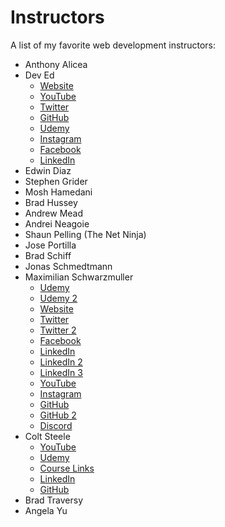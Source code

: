 # Instructors
A list of my favorite web development instructors:
- Anthony Alicea
- Dev Ed
  - [Website](https://developedbyed.com/)
  - [YouTube](https://www.youtube.com/c/dev_ed)
  - [Twitter](https://twitter.com/developedbyed)
  - [GitHub](https://github.com/developedbyed)
  - [Udemy](https://www.udemy.com/user/simo-edwin/)
  - [Instagram](https://www.instagram.com/developedbyed/)
  - [Facebook](https://www.facebook.com/simo.edwin/)
  - [LinkedIn](https://de.linkedin.com/in/simo-edwin-57a25714b)
- Edwin Diaz
- Stephen Grider
- Mosh Hamedani
- Brad Hussey
- Andrew Mead
- Andrei Neagoie
- Shaun Pelling (The Net Ninja)
- Jose Portilla
- Brad Schiff
- Jonas Schmedtmann
- Maximilian Schwarzmuller
  - [Udemy](https://www.udemy.com/user/maximilian-schwarzmuller/)
  - [Udemy 2](https://www.udemy.com/user/academind/)
  - [Website](https://academind.com/)
  - [Twitter](https://twitter.com/maxedapps)
  - [Twitter 2](https://twitter.com/academind_real)
  - [Facebook](https://www.facebook.com/academindchannel)
  - [LinkedIn](https://www.linkedin.com/in/maximilian-schwarzmueller)
  - [LinkedIn 2](https://www.linkedin.com/school/academind-pro)
  - [LinkedIn 3](https://www.linkedin.com/in/manuel-lorenz-808b5185)
  - [YouTube](https://www.youtube.com/c/academind)
  - [Instagram](https://www.instagram.com/academind_real/)
  - [GitHub](https://github.com/academind)
  - [GitHub 2](https://github.com/maxschwarzmueller)
  - [Discord](https://discord.gg/gxvEWGU)
- Colt Steele
  - [YouTube](https://www.youtube.com/channel/UCrqAGUPPMOdo0jfQ6grikZw)
  - [Udemy](https://www.udemy.com/user/coltsteele/)
  - [Course Links](https://linktr.ee/coltsteele)
  - [LinkedIn](https://www.linkedin.com/in/coltsteele)
  - [GitHub](https://github.com/Colt)
- Brad Traversy
- Angela Yu
